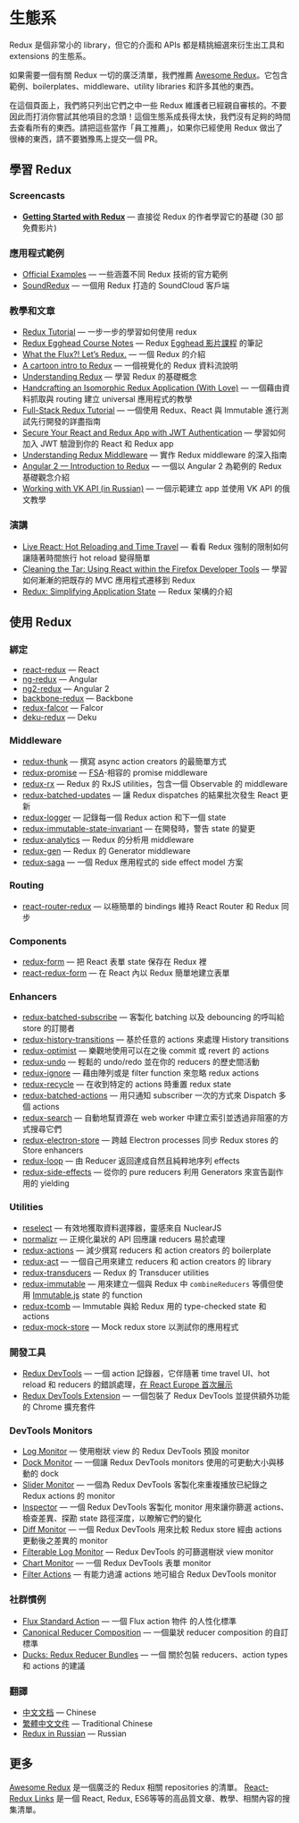 # 生態系

Redux 是個非常小的 library，但它的介面和 APIs 都是精挑細選來衍生出工具和 extensions 的生態系。

如果需要一個有關 Redux 一切的廣泛清單，我們推薦 [Awesome Redux](https://github.com/xgrommx/awesome-redux)。它包含範例、boilerplates、middleware、utility libraries 和許多其他的東西。

在這個頁面上，我們將只列出它們之中一些 Redux 維護者已經親自審核的。不要因此而打消你嘗試其他項目的念頭！這個生態系成長得太快，我們沒有足夠的時間去查看所有的東西。請把這些當作「員工推薦」，如果你已經使用 Redux 做出了很棒的東西，請不要猶豫馬上提交一個 PR。

## 學習 Redux

### Screencasts

* **[Getting Started with Redux](https://egghead.io/series/getting-started-with-redux)** — 直接從 Redux 的作者學習它的基礎 (30 部免費影片)

### 應用程式範例

* [Official Examples](Examples.md) — 一些涵蓋不同 Redux 技術的官方範例
* [SoundRedux](https://github.com/andrewngu/sound-redux) — 一個用 Redux 打造的 SoundCloud 客戶端

### 教學和文章

* [Redux Tutorial](https://github.com/happypoulp/redux-tutorial) — 一步一步的學習如何使用 redux
* [Redux Egghead Course Notes](https://github.com/tayiorbeii/egghead.io_redux_course_notes) — Redux [Egghead 影片課程](https://egghead.io/series/getting-started-with-redux) 的筆記
* [What the Flux?! Let’s Redux.](https://blog.andyet.com/2015/08/06/what-the-flux-lets-redux) — 一個 Redux 的介紹
* [A cartoon intro to Redux](https://code-cartoons.com/a-cartoon-intro-to-redux-3afb775501a6) — 一個視覺化的 Redux 資料流說明
* [Understanding Redux](http://www.youhavetolearncomputers.com/blog/2015/9/15/a-conceptual-overview-of-redux-or-how-i-fell-in-love-with-a-javascript-state-container) — 學習 Redux 的基礎概念
* [Handcrafting an Isomorphic Redux Application (With Love)](https://medium.com/@bananaoomarang/handcrafting-an-isomorphic-redux-application-with-love-40ada4468af4) — 一個藉由資料抓取與 routing 建立 universal 應用程式的教學
* [Full-Stack Redux Tutorial](http://teropa.info/blog/2015/09/10/full-stack-redux-tutorial.html) — 一個使用 Redux、React 與 Immutable 進行測試先行開發的詳盡指南
* [Secure Your React and Redux App with JWT Authentication](https://auth0.com/blog/2016/01/04/secure-your-react-and-redux-app-with-jwt-authentication/) — 學習如何加入 JWT 驗證到你的 React 和 Redux app
* [Understanding Redux Middleware](https://medium.com/@meagle/understanding-87566abcfb7a#.l033pyr02) — 實作 Redux middleware 的深入指南
* [Angular 2 — Introduction to Redux](https://medium.com/google-developer-experts/angular-2-introduction-to-redux-1cf18af27e6e) — 一個以 Angular 2 為範例的 Redux 基礎觀念介紹
* [Working with VK API (in Russian)](https://www.gitbook.com/book/maxfarseer/redux-course-ru/details) — 一個示範建立 app 並使用 VK API 的俄文教學

### 演講

* [Live React: Hot Reloading and Time Travel](http://youtube.com/watch?v=xsSnOQynTHs) — 看看 Redux 強制的限制如何讓隨著時間旅行 hot reload 變得簡單
* [Cleaning the Tar: Using React within the Firefox Developer Tools](https://www.youtube.com/watch?v=qUlRpybs7_c) — 學習如何漸漸的把既存的 MVC 應用程式遷移到 Redux
* [Redux: Simplifying Application State](https://www.youtube.com/watch?v=okdC5gcD-dM) — Redux 架構的介紹

## 使用 Redux

### 綁定

* [react-redux](https://github.com/gaearon/react-redux) — React
* [ng-redux](https://github.com/wbuchwalter/ng-redux) — Angular
* [ng2-redux](https://github.com/wbuchwalter/ng2-redux) — Angular 2
* [backbone-redux](https://github.com/redbooth/backbone-redux) — Backbone
* [redux-falcor](https://github.com/ekosz/redux-falcor) — Falcor
* [deku-redux](https://github.com/troch/deku-redux) — Deku

### Middleware

* [redux-thunk](http://github.com/gaearon/redux-thunk) — 撰寫 async action creators 的最簡單方式
* [redux-promise](https://github.com/acdlite/redux-promise) — [FSA](https://github.com/acdlite/flux-standard-action)-相容的 promise middleware
* [redux-rx](https://github.com/acdlite/redux-rx) — Redux 的 RxJS utilities，包含一個 Observable 的 middleware
* [redux-batched-updates](https://github.com/acdlite/redux-batched-updates) — 讓 Redux dispatches 的結果批次發生 React 更新
* [redux-logger](https://github.com/fcomb/redux-logger) — 記錄每一個 Redux action 和下一個 state
* [redux-immutable-state-invariant](https://github.com/leoasis/redux-immutable-state-invariant) — 在開發時，警告 state 的變更
* [redux-analytics](https://github.com/markdalgleish/redux-analytics) — Redux 的分析用 middleware
* [redux-gen](https://github.com/weo-edu/redux-gen) — Redux 的 Generator middleware
* [redux-saga](https://github.com/yelouafi/redux-saga) — 一個 Redux 應用程式的 side effect model 方案

### Routing

* [react-router-redux](https://github.com/reactjs/react-router-redux) — 以極簡單的 bindings 維持 React Router 和 Redux 同步

### Components

* [redux-form](https://github.com/erikras/redux-form) — 把 React 表單 state 保存在 Redux 裡
* [react-redux-form](https://github.com/davidkpiano/react-redux-form) — 在 React 內以 Redux 簡單地建立表單

### Enhancers

  * [redux-batched-subscribe](https://github.com/tappleby/redux-batched-subscribe) — 客製化 batching 以及 debouncing 的呼叫給 store 的訂閱者
* [redux-history-transitions](https://github.com/johanneslumpe/redux-history-transitions) — 基於任意的 actions 來處理 History transitions
* [redux-optimist](https://github.com/ForbesLindesay/redux-optimist) — 樂觀地使用可以在之後 commit 或 revert 的 actions
* [redux-undo](https://github.com/omnidan/redux-undo) — 輕鬆的 undo/redo 並在你的 reducers 的歷史間活動
* [redux-ignore](https://github.com/omnidan/redux-ignore) — 藉由陣列或是 filter function 來忽略 redux actions
* [redux-recycle](https://github.com/omnidan/redux-recycle) — 在收到特定的 actions 時重置 redux state
* [redux-batched-actions](https://github.com/tshelburne/redux-batched-actions) — 用只通知 subscriber 一次的方式來 Dispatch 多個 actions
* [redux-search](https://github.com/treasure-data/redux-search) —  自動地幫資源在 web worker 中建立索引並透過非阻塞的方式搜尋它們
* [redux-electron-store](https://github.com/samiskin/redux-electron-store) — 跨越 Electron processes 同步 Redux stores 的 Store enhancers
* [redux-loop](https://github.com/raisemarketplace/redux-loop) — 由 Reducer 返回達成自然且純粹地序列 effects
* [redux-side-effects](https://github.com/salsita/redux-side-effects) — 從你的 pure reducers 利用 Generators 來宣告副作用的 yielding

### Utilities

* [reselect](https://github.com/faassen/reselect) — 有效地獲取資料選擇器，靈感來自 NuclearJS
* [normalizr](https://github.com/gaearon/normalizr) — 正規化巢狀的 API 回應讓 reducers 易於處理
* [redux-actions](https://github.com/acdlite/redux-actions) — 減少撰寫 reducers 和 action creators 的 boilerplate
* [redux-act](https://github.com/pauldijou/redux-act) — 一個自己用來建立 reducers 和 action creators 的 library
* [redux-transducers](https://github.com/acdlite/redux-transducers) — Redux 的 Transducer utilities
* [redux-immutable](https://github.com/gajus/redux-immutable) — 用來建立一個與 Redux 中 `combineReducers` 等價但使用 [Immutable.js](https://facebook.github.io/immutable-js/) state 的 function
* [redux-tcomb](https://github.com/gcanti/redux-tcomb) — Immutable 與給 Redux 用的 type-checked state 和 actions
* [redux-mock-store](https://github.com/arnaudbenard/redux-mock-store) — Mock redux store 以測試你的應用程式

### 開發工具

* [Redux DevTools](http://github.com/gaearon/redux-devtools) — 一個 action 記錄器，它伴隨著 time travel UI、hot reload 和 reducers 的錯誤處理，[在 React Europe 首次展示](https://www.youtube.com/watch?v=xsSnOQynTHs)
* [Redux DevTools Extension](https://github.com/zalmoxisus/redux-devtools-extension) — 一個包裝了 Redux DevTools 並提供額外功能的 Chrome 擴充套件

### DevTools Monitors

* [Log Monitor](https://github.com/gaearon/redux-devtools-log-monitor) — 使用樹狀 view 的 Redux DevTools 預設 monitor
* [Dock Monitor](https://github.com/gaearon/redux-devtools-dock-monitor) — 一個讓 Redux DevTools monitors 使用的可更動大小與移動的 dock
* [Slider Monitor](https://github.com/calesce/redux-slider-monitor) — 一個為 Redux DevTools 客製化來重複播放已紀錄之 Redux actions 的 monitor
* [Inspector](https://github.com/alexkuz/redux-devtools-inspector) — 一個 Redux DevTools 客製化 monitor 用來讓你篩選 actions、檢查差異、探勘 state 路徑深度，以瞭解它們的變化
* [Diff Monitor](https://github.com/whetstone/redux-devtools-diff-monitor) — 一個 Redux DevTools 用來比較 Redux store 經由 actions 更動後之差異的 monitor
* [Filterable Log Monitor](https://github.com/bvaughn/redux-devtools-filterable-log-monitor/) — Redux DevTools 的可篩選樹狀 view monitor
* [Chart Monitor](https://github.com/romseguy/redux-devtools-chart-monitor) — 一個 Redux DevTools 表單 monitor
* [Filter Actions](https://github.com/zalmoxisus/redux-devtools-filter-actions) — 有能力過濾 actions 地可組合 Redux DevTools monitor

### 社群慣例

* [Flux Standard Action](https://github.com/acdlite/flux-standard-action) — 一個 Flux action 物件 的人性化標準
* [Canonical Reducer Composition](https://github.com/gajus/canonical-reducer-composition) — 一個巢狀 reducer composition 的自訂標準
* [Ducks: Redux Reducer Bundles](https://github.com/erikras/ducks-modular-redux) — 一個 關於包裝 reducers、action types 和 actions 的建議

### 翻譯

* [中文文档](http://camsong.github.io/redux-in-chinese/) — Chinese
* [繁體中文文件](https://github.com/chentsulin/redux) — Traditional Chinese
* [Redux in Russian](https://github.com/rajdee/redux-in-russian) — Russian

## 更多

[Awesome Redux](https://github.com/xgrommx/awesome-redux) 是一個廣泛的 Redux 相關 repositories 的清單。
[React-Redux Links](https://github.com/markerikson/react-redux-links) 是一個 React, Redux, ES6等等的高品質文章、教學、相關內容的搜集清單。
